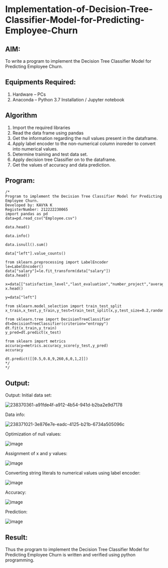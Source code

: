 # Implementation-of-Decision-Tree-Classifier-Model-for-Predicting-Employee-Churn

## AIM:
To write a program to implement the Decision Tree Classifier Model for Predicting Employee Churn.

## Equipments Required:
1. Hardware – PCs
2. Anaconda – Python 3.7 Installation / Jupyter notebook

## Algorithm
1. Import the required libraries
2. Read the data frame using pandas
3. Get the information regarding the null values present in the dataframe.
4. Apply label encoder to the non-numerical column inoreder to convert into numerical values.
5. Determine training and test data set.
6. Apply decision tree Classifier on to the dataframe.
7. Get the values of accuracy and data prediction.

## Program:
```
/*
Program to implement the Decision Tree Classifier Model for Predicting Employee Churn.
Developed by: KAVYA K
RegisterNumber: 212222230065 
import pandas as pd
data=pd.read_csv("Employee.csv")

data.head()

data.info()

data.isnull().sum()

data["left"].value_counts()

from sklearn.preprocessing import LabelEncoder
le=LabelEncoder()
data["salary"]=le.fit_transform(data["salary"])
data.head()

x=data[["satisfaction_level","last_evaluation","number_project","average_montly_hours","time_spend_company","Work_accident","promotion_last_5years","salary"]]
x.head()

y=data["left"]

from sklearn.model_selection import train_test_split
x_train,x_test,y_train,y_test=train_test_split(x,y,test_size=0.2,random_state=100)

from sklearn.tree import DecisionTreeClassifier
dt=DecisionTreeClassifier(criterion="entropy")
dt.fit(x_train,y_train)
y_pred=dt.predict(x_test)

from sklearn import metrics
accuracy=metrics.accuracy_score(y_test,y_pred)
accuracy

dt.predict([[0.5,0.8,9,260,6,0,1,2]])
*/
*/
```

## Output:
Output:
Initial data set:

![238370361-a91fde4f-a912-4b54-941d-b2ba2e9d7178](https://github.com/kavyasenthamarai/Implementation-of-Decision-Tree-Classifier-Model-for-Predicting-Employee-Churn/assets/118668727/3ff58612-8579-4954-9fb8-0f2959de278a)

Data info:

![238371021-3e876e7e-eadc-4125-b21b-6734a505096c](https://github.com/kavyasenthamarai/Implementation-of-Decision-Tree-Classifier-Model-for-Predicting-Employee-Churn/assets/118668727/915c50b6-c185-4d68-9d8d-f87101db2d18)

Optimization of null values:

![image](https://github.com/kavyasenthamarai/Implementation-of-Decision-Tree-Classifier-Model-for-Predicting-Employee-Churn/assets/118668727/818671a5-e9af-4b24-a709-e60478c9822b)

Assignment of x and y values:

![image](https://github.com/kavyasenthamarai/Implementation-of-Decision-Tree-Classifier-Model-for-Predicting-Employee-Churn/assets/118668727/478ac405-262a-4087-a0d0-aaac3a792f09)

Converting string literals to numerical values using label encoder:

![image](https://github.com/kavyasenthamarai/Implementation-of-Decision-Tree-Classifier-Model-for-Predicting-Employee-Churn/assets/118668727/6b31c971-6b11-45e7-88dc-318429b92637)

Accuracy:

![image](https://github.com/kavyasenthamarai/Implementation-of-Decision-Tree-Classifier-Model-for-Predicting-Employee-Churn/assets/118668727/f6c05b8a-b823-4570-b917-d46624e98f03)

Prediction:

![image](https://github.com/kavyasenthamarai/Implementation-of-Decision-Tree-Classifier-Model-for-Predicting-Employee-Churn/assets/118668727/9c953f5e-7d74-4913-b968-b0aed5acda5e)

## Result:
Thus the program to implement the  Decision Tree Classifier Model for Predicting Employee Churn is written and verified using python programming.
